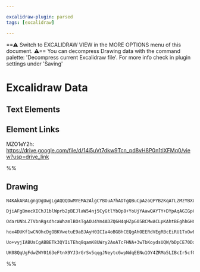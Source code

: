 ```yaml
---

excalidraw-plugin: parsed
tags: [excalidraw]

---
```

==⚠  Switch to EXCALIDRAW VIEW in the MORE OPTIONS menu of this document. ⚠== You can decompress Drawing data with the command palette: 'Decompress current Excalidraw file'. For more info check in plugin settings under 'Saving'


# Excalidraw Data
## Text Elements
## Element Links
MZO1eY2h: https://drive.google.com/file/d/14i5uVt7dkw9Tcn_pd8vH8P0n1tlXFMq0/view?usp=drive_link

%%
## Drawing
```compressed-json
N4KAkARALgngDgUwgLgAQQQDwMYEMA2AlgCYBOuA7hADTgQBuCpAzoQPYB2KqATLZMzYBXUtiRoIACyhQ4zZAHoFAc0JRJQgEYA6bGwC2CgF7N6hbEcK4OCtptbErHALRY8RMpWdx8Q1TdIEfARcZgRmBShcZQUebQBWbQBGGjoghH0EDihmbgBtcDBQMBKIEm4IAFkALQB5JIQATR5JVJLIWEQKjM0EYmJcTWC20sxuZ3j4gAZtAHZ4/lKYcaSA

DjiAFgBmecXIChJ1blWprb2pBEJlaW54nj5CyGtlYbQp8+YoUjYAawQAYTY+DYpAqAGIGpCkOdNLhsD9lN8hBxiIDgaCJF9rMw4LhAtkRpAAGaEfD4ADKsFe6EEHkJEE+3z+AHVDq00A92gyvr8EJSYNSGUDyuckdcOOFcmgkuc2LjsGpltKpu9HhBEcI4ABJYhS1B5AC65yJ5EyOu4HCEZPOhBRWAquCm9KRKIlzD1xS5nXEqC2jwAvh8EH1uAB

OdarUNbLZTVbnRgsdhcaWhzmlBOsTgAOU4Ym4ADZQ6H4qHZpG05BCMwACLpKAhtBEghhGHCFEAUWCmWyest1rVQjgA3rxG4SVmPFW6x4G3zayn5yIHB+FWksnkSjIhEY2mUbDYLwQugMChJwQUxAUSS1PCSP2rE4AEtWABr5+gAKwoABlHwBHABxcxJGrD8jAAfQ2bBNEA7wFDMBAKAAfiEHEAF4t0YcClxXRc2HhBtUCbfAWzVZh3B9Ap2jAGVH

hox4DUKf1wCNOhcDgOBKVwetuE9aBJAyH0ICIa4oBGBhCEQgAhOEERdVEgRBcEiRU1TxOwER8SgLV630SkmQBRSMXQCEEChdTNKybTdJk+ENWRBT0QqLEOBxPErIs0gtJ0jIADFSQpKkhNpEVCggDSvKsny9J5Fk2W4NNwss7Jov03l+UFELR0WJLIpS3SACVhHFSUxxyiLvN02p5UVMcVXK5LrL8zgoF83B9FJJVUAWMKKqi3TfJa8lCCMH0eFV

Uo+vyjIABUsCgABBETk3QYIiTEhq8qamK8UWry2AoATcFHNA+3wTbKoydsUQW/bDpCE70Dxb4qAu/qMlul6ZvgIT5PE8jvjJF8w1mDZtB4HrSgBoF8EaAt4nzBJ8whnKjH3fReLVegCCEH0kiYt7pv0IqHLdPUID+nLERIYbRoSibIGp4hKQQOBbip0gSEqNhiAQa7BmCR7iNI0ombRJS0E9SApKBR6KeUWEAApb1maheHHNWVbVmZ4gASnpAqEG

UK08QqUgFdwZWY0163eFtnX9YJ3rGrSv5qqgJNeytc6wpNdqEENu1OY4ZRMa5LIBcIr5cfObAiDZtBo4Qc4OH97gk9lIQoCXH0k6d0o7A/BBsByclU7gbnef5oZCOF5OwrhD3GBm/d8DD0pvQqMJghLpN6Q0z4DG+rpTu9vCCKF5t665fBQkW3vm9bi1vaY8BAzoM9wl45j/SAA=
```
%%